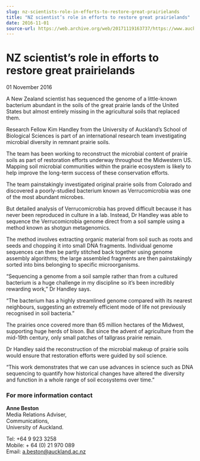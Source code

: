 ```yaml
---
slug: nz-scientists-role-in-efforts-to-restore-great-prairielands
title: "NZ scientist’s role in efforts to restore great prairielands"
date: 2016-11-01
source-url: https://web.archive.org/web/20171119163737/https://www.auckland.ac.nz/en/about/news-events-and-notices/news/news-2016/11/nz-scientists-role-in-efforts-to-restore-great-prairielands.html
---
```

NZ scientist’s role in efforts to restore great prairielands
============================================================

01 November 2016

A New Zealand scientist has sequenced the genome of a little-known bacterium abundant in the soils of the great prairie lands of the United States but almost entirely missing in the agricultural soils that replaced them.

Research Fellow Kim Handley from the University of Auckland’s School of Biological Sciences is part of an international research team investigating microbial diversity in remnant prairie soils.

The team has been working to reconstruct the microbial content of prairie soils as part of restoration efforts underway throughout the Midwestern US. Mapping soil microbial communities within the prairie ecosystem is likely to help improve the long-term success of these conservation efforts.

The team painstakingly investigated original prairie soils from Colorado and discovered a poorly-studied bacterium known as Verrucomicrobia was one of the most abundant microbes.

But detailed analysis of Verrucomicrobia has proved difficult because it has never been reproduced in culture in a lab. Instead, Dr Handley was able to sequence the Verrucomicrobia genome direct from a soil sample using a method known as shotgun metagenomics.

The method involves extracting organic material from soil such as roots and seeds and chopping it into small DNA fragments. Individual genome sequences can then be partly stitched back together using genome assembly algorithms; the large assembled fragments are then painstakingly sorted into bins belonging to specific microorganisms.

“Sequencing a genome from a soil sample rather than from a cultured bacterium is a huge challenge in my discipline so it’s been incredibly rewarding work,” Dr Handley says.

“The bacterium has a highly streamlined genome compared with its nearest neighbours, suggesting an extremely efficient mode of life not previously recognised in soil bacteria.”

The prairies once covered more than 65 million hectares of the Midwest, supporting huge herds of bison. But since the advent of agriculture from the mid-19th century, only small patches of tallgrass prairie remain.

Dr Handley said the reconstruction of the microbial makeup of prairie soils would ensure that restoration efforts were guided by soil science.

“This work demonstrates that we can use advances in science such as DNA sequencing to quantify how historical changes have altered the diversity and function in a whole range of soil ecosystems over time.”

### For more information contact

**Anne Beston**  
Media Relations Adviser,  
Communications,  
University of Auckland.

Tel: +64 9 923 3258  
Mobile: + 64 (0) 21 970 089  
Email: [a.beston@auckland.ac.nz](mailto:a.beston@auckland.ac.nz)